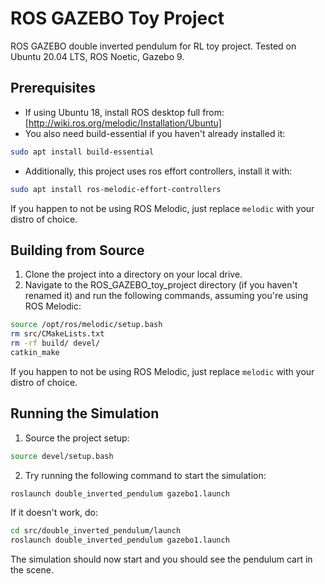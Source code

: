 # ROS GAZEBO Toy Project
ROS GAZEBO double inverted pendulum for RL toy project.
Tested on Ubuntu 20.04 LTS, ROS Noetic, Gazebo 9.


## Prerequisites
  - If using Ubuntu 18, install ROS desktop full from: [http://wiki.ros.org/melodic/Installation/Ubuntu]
  - You also need build-essential if you haven't already installed it:
  ```bash
  sudo apt install build-essential
  ```
  - Additionally, this project uses ros effort controllers, install it with:
  ```bash
  sudo apt install ros-melodic-effort-controllers
  ```
  If you happen to not be using ROS Melodic, just replace `melodic` with your distro of choice. 

## Building from Source
  1. Clone the project into a directory on your local drive.
  2. Navigate to the ROS_GAZEBO_toy_project directory (if you haven't renamed it) and run the following commands, assuming you're using ROS Melodic:
  ```bash
  source /opt/ros/melodic/setup.bash
  rm src/CMakeLists.txt
  rm -rf build/ devel/
  catkin_make
  ```
  If you happen to not be using ROS Melodic, just replace `melodic` with your distro of choice.

## Running the Simulation
  1. Source the project setup:
  ```bash
  source devel/setup.bash
  ```
  2. Try running the following command to start the simulation:
  ```bash
  roslaunch double_inverted_pendulum gazebo1.launch
  ```
  If it doesn't work, do:
  ```bash
  cd src/double_inverted_pendulum/launch
  roslaunch double_inverted_pendulum gazebo1.launch
  ```
  The simulation should now start and you should see the pendulum cart in the scene.
